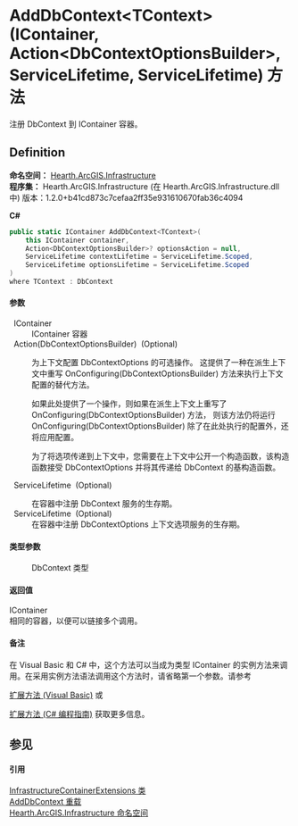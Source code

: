 # AddDbContext&lt;TContext&gt;(IContainer, Action&lt;DbContextOptionsBuilder&gt;, ServiceLifetime, ServiceLifetime) 方法


注册 DbContext 到 IContainer 容器。



## Definition
**命名空间：** <a href="N_Hearth_ArcGIS_Infrastructure">Hearth.ArcGIS.Infrastructure</a>  
**程序集：** Hearth.ArcGIS.Infrastructure (在 Hearth.ArcGIS.Infrastructure.dll 中) 版本：1.2.0+b41cd873c7cefaa2ff35e931610670fab36c4094

**C#**
``` C#
public static IContainer AddDbContext<TContext>(
	this IContainer container,
	Action<DbContextOptionsBuilder>? optionsAction = null,
	ServiceLifetime contextLifetime = ServiceLifetime.Scoped,
	ServiceLifetime optionsLifetime = ServiceLifetime.Scoped
)
where TContext : DbContext

```



#### 参数
<dl><dt>  IContainer</dt><dd>IContainer 容器</dd><dt>  Action(DbContextOptionsBuilder)  (Optional)</dt><dd><p>为上下文配置 DbContextOptions 的可选操作。 这提供了一种在派生上下文中重写 OnConfiguring(DbContextOptionsBuilder) 方法来执行上下文配置的替代方法。</p><p>

如果此处提供了一个操作，则如果在派生上下文上重写了 OnConfiguring(DbContextOptionsBuilder) 方法， 则该方法仍将运行 OnConfiguring(DbContextOptionsBuilder) 除了在此处执行的配置外，还将应用配置。</p><p>

为了将选项传递到上下文中，您需要在上下文中公开一个构造函数，该构造函数接受 DbContextOptions 并将其传递给 DbContext 的基构造函数。</p></dd><dt>

  ServiceLifetime  (Optional)</dt><dd>在容器中注册 DbContext 服务的生存期。</dd><dt>  ServiceLifetime  (Optional)</dt><dd>在容器中注册 DbContextOptions 上下文选项服务的生存期。</dd></dl>

#### 类型参数
<dl><dt /><dd>DbContext 类型</dd></dl>

#### 返回值
IContainer  
相同的容器，以便可以链接多个调用。

#### 备注
在 Visual Basic 和 C# 中，这个方法可以当成为类型 IContainer 的实例方法来调用。在采用实例方法语法调用这个方法时，请省略第一个参数。请参考 <a href="https://docs.microsoft.com/dotnet/visual-basic/programming-guide/language-features/procedures/extension-methods" target="_blank" rel="noopener noreferrer">

扩展方法 (Visual Basic)</a> 或 <a href="https://docs.microsoft.com/dotnet/csharp/programming-guide/classes-and-structs/extension-methods" target="_blank" rel="noopener noreferrer">

扩展方法 (C# 编程指南)</a> 获取更多信息。

## 参见


#### 引用
<a href="T_Hearth_ArcGIS_Infrastructure_InfrastructureContainerExtensions">InfrastructureContainerExtensions 类</a>  
<a href="Overload_Hearth_ArcGIS_Infrastructure_InfrastructureContainerExtensions_AddDbContext">AddDbContext 重载</a>  
<a href="N_Hearth_ArcGIS_Infrastructure">Hearth.ArcGIS.Infrastructure 命名空间</a>  
